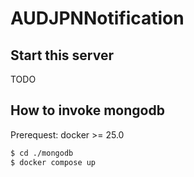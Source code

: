 # AUDJPNNotification

## Start this server

TODO

## How to invoke mongodb

Prerequest: docker >= 25.0

```sh
$ cd ./mongodb
$ docker compose up
```
